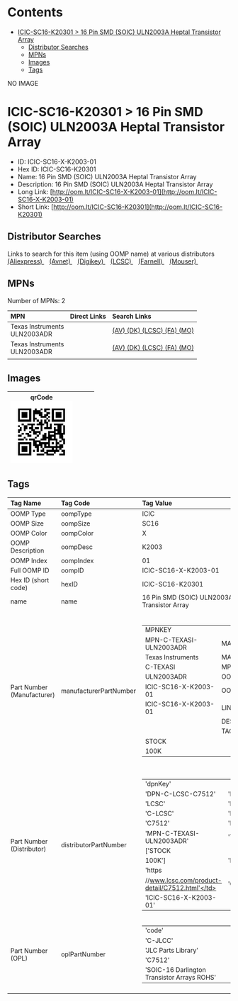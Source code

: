 



Contents
========

* [ICIC-SC16-K20301 > 16 Pin SMD (SOIC) ULN2003A Heptal Transistor Array](#icic-sc16-k20301--16-pin-smd-soic-uln2003a-heptal-transistor-array)
	* [Distributor Searches](#distributor-searches)
	* [MPNs](#mpns)
	* [Images](#images)
	* [Tags](#tags)
  
NO IMAGE  
# ICIC-SC16-K20301 > 16 Pin SMD (SOIC) ULN2003A Heptal Transistor Array

- ID: ICIC-SC16-X-K2003-01
- Hex ID: ICIC-SC16-K20301
- Name: 16 Pin SMD (SOIC) ULN2003A Heptal Transistor Array
- Description: 16 Pin SMD (SOIC) ULN2003A Heptal Transistor Array
- Long Link: [http://oom.lt/ICIC-SC16-X-K2003-01](http://oom.lt/ICIC-SC16-X-K2003-01)
- Short Link: [http://oom.lt/ICIC-SC16-K20301](http://oom.lt/ICIC-SC16-K20301)

## Distributor Searches
  
Links to search for this item (using OOMP name) at various distributors  
[(Aliexpress) ](https://www.aliexpress.com/wholesale?SearchText=111716+Pin+SMD+SOIC+ULN2003A+Heptal+Transistor+Array)&nbsp;&nbsp;&nbsp;[(Avnet) ](https://www.avnet.com/shop/us/search/16+Pin+SMD+SOIC+ULN2003A+Heptal+Transistor+Array)&nbsp;&nbsp;&nbsp;[(Digikey) ](https://www.digikey.co.uk/en/products/result?s=16+Pin+SMD+SOIC+ULN2003A+Heptal+Transistor+Array)&nbsp;&nbsp;&nbsp;[(LCSC) ](https://www.lcsc.com/search?q=16+Pin+SMD+SOIC+ULN2003A+Heptal+Transistor+Array)&nbsp;&nbsp;&nbsp;[(Farnell) ](https://uk.farnell.com/search?st=16+Pin+SMD+SOIC+ULN2003A+Heptal+Transistor+Array)&nbsp;&nbsp;&nbsp;[(Mouser) ](https://www.mouser.com/c/?q=16+Pin+SMD+SOIC+ULN2003A+Heptal+Transistor+Array)&nbsp;&nbsp;&nbsp;
## MPNs
  
Number of MPNs: 2  

|MPN|Direct Links|Search Links|
| :--- | :--- | :--- |
|Texas Instruments<br>ULN2003ADR||[(AV) ](https://www.avnet.com/shop/us/search/ULN2003ADR)[(DK) ](https://www.digikey.co.uk/products/en?keywords=ULN2003ADR)[(LCSC) ](https://www.lcsc.com/search?q=ULN2003ADR)[(FA) ](https://uk.farnell.com/search?st=ULN2003ADR)[(MO) ](https://www.mouser.com/c/?q=ULN2003ADR)|
|Texas Instruments<br>ULN2003ADR||[(AV) ](https://www.avnet.com/shop/us/search/ULN2003ADR)[(DK) ](https://www.digikey.co.uk/products/en?keywords=ULN2003ADR)[(LCSC) ](https://www.lcsc.com/search?q=ULN2003ADR)[(FA) ](https://uk.farnell.com/search?st=ULN2003ADR)[(MO) ](https://www.mouser.com/c/?q=ULN2003ADR)|
||||

## Images
  

|qrCode<br>[![](https://raw.githubusercontent.com/oomlout/oomlout_OOMP_parts_V2/main/ICIC/SC16/X/K2003/01/qrCode_140.png)](https://github.com/oomlout/oomlout_OOMP_parts_V2/tree/main/ICIC/SC16/X/K2003/01/qrCode.png)||||
| :---: | :---: | :---: | :---: |

## Tags
  

|Tag Name|Tag Code|Tag Value|
| :--- | :--- | :--- |
|OOMP Type|oompType|ICIC|
|OOMP Size|oompSize|SC16|
|OOMP Color|oompColor|X|
|OOMP Description|oompDesc|K2003|
|OOMP Index|oompIndex|01|
|Full OOMP ID|oompID|ICIC-SC16-X-K2003-01|
|Hex ID (short code)|hexID|ICIC-SC16-K20301|
|name|name|16 Pin SMD (SOIC) ULN2003A Heptal Transistor Array|
|Part Number (Manufacturer)|manufacturerPartNumber|<table><tr><td>MPNKEY</td></tr><tr><td> MPN-C-TEXASI-ULN2003ADR</td><td> MANUFACTURER</td></tr><tr><td> Texas Instruments</td><td> MANUCODE</td></tr><tr><td> C-TEXASI</td><td> MPN</td></tr><tr><td> ULN2003ADR</td><td> OOMPIDPARTIAL</td></tr><tr><td> ICIC-SC16-X-K2003-01</td><td> OOMPID</td></tr><tr><td> ICIC-SC16-X-K2003-01</td><td> LINK</td></tr><tr><td> </td><td> DESCRIPTION</td></tr><tr><td> </td><td> TAGS</td></tr><tr><td> STOCK</td></tr><tr><td>100K</td></tr></table></td><td> <table><tr><td>MPNKEY</td></tr><tr><td> MPN-C-TEXASI-ULN2003ADR</td><td> MANUFACTURER</td></tr><tr><td> Texas Instruments</td><td> MANUCODE</td></tr><tr><td> C-TEXASI</td><td> MPN</td></tr><tr><td> ULN2003ADR</td><td> OOMPIDPARTIAL</td></tr><tr><td> ICIC-SC16-X-K2003-01</td><td> OOMPID</td></tr><tr><td> ICIC-SC16-X-K2003-01</td><td> LINK</td></tr><tr><td> </td><td> DESCRIPTION</td></tr><tr><td> </td><td> TAGS</td></tr><tr><td> STOCK</td></tr><tr><td>100K</td></tr></table>|
|Part Number (Distributor)|distributorPartNumber|<table><tr><td>'dpnKey'</td></tr><tr><td> 'DPN-C-LCSC-C7512'</td><td> 'DISTRIBUTOR'</td></tr><tr><td> 'LCSC'</td><td> 'DISTRCODE'</td></tr><tr><td> 'C-LCSC'</td><td> 'DPN'</td></tr><tr><td> 'C7512'</td><td> 'MPN'</td></tr><tr><td> 'MPN-C-TEXASI-ULN2003ADR'</td><td> 'TAGS'</td></tr><tr><td> ['STOCK</td></tr><tr><td>100K']</td><td> 'LINK'</td></tr><tr><td> 'https</td></tr><tr><td>//www.lcsc.com/product-detail/C7512.html'</td><td> 'OOMPID'</td></tr><tr><td> 'ICIC-SC16-X-K2003-01'</td></tr></table>|
|Part Number (OPL)|oplPartNumber|<table><tr><td>'code'</td></tr><tr><td> 'C-JLCC'</td><td> 'name'</td></tr><tr><td> 'JLC Parts Library'</td><td> 'partID'</td></tr><tr><td> 'C7512'</td><td> 'partName'</td></tr><tr><td> 'SOIC-16  Darlington Transistor Arrays ROHS'</td></tr></table>|
||||
